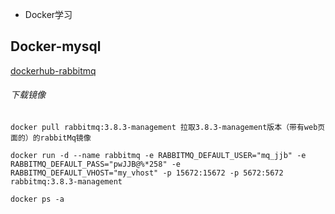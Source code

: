 - Docker学习

## Docker-mysql

[dockerhub-rabbitmq](https://hub.docker.com/_/rabbitmq)

###### 下载镜像
```text
docker pull rabbitmq:3.8.3-management 拉取3.8.3-management版本（带有web页面的）的rabbitMq镜像

docker run -d --name rabbitmq -e RABBITMQ_DEFAULT_USER="mq_jjb" -e RABBITMQ_DEFAULT_PASS="pwJJB@%*258" -e RABBITMQ_DEFAULT_VHOST="my_vhost" -p 15672:15672 -p 5672:5672 rabbitmq:3.8.3-management

docker ps -a
```
